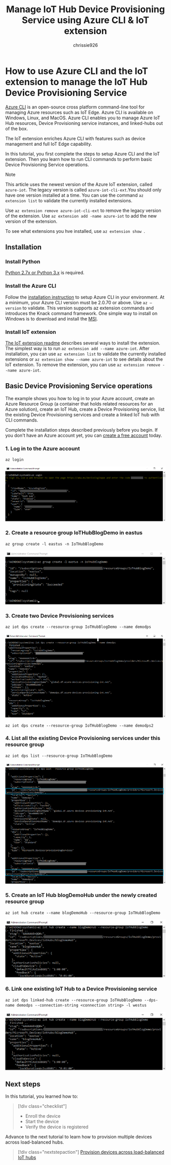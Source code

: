 ﻿---
title: Manage IoT Hub Device Provisioning Service using Azure CLI & IoT extension
description: Learn how to use Azure CLI and the IoT extension to manage the IoT Hub Device Provisioning Service (DPS)
author: chrissie926
ms.author: menchi
ms.date: 01/17/2018
ms.topic: conceptual
ms.service: iot-dps
services: iot-dps 
---

# How to use Azure CLI and the IoT extension to manage the IoT Hub Device Provisioning Service

[Azure CLI](https://docs.microsoft.com/cli/azure?view=azure-cli-latest) is an open-source cross platform command-line tool for managing Azure resources such as IoT Edge. Azure CLI is available on Windows, Linux, and MacOS. Azure CLI enables you to manage Azure IoT Hub resources, Device Provisioning service instances, and linked-hubs out of the box.

The IoT extension enriches Azure CLI with features such as device management and full IoT Edge capability.

In this tutorial, you first complete the steps to setup Azure CLI and the IoT extension. Then you learn how to run CLI commands to perform basic Device Provisioning Service operations. 

> [!NOTE]
> This article uses the newest version of the Azure IoT extension, called `azure-iot`. The legacy version is called `azure-iot-cli-ext`.You should only have one version installed at a time. You can use the command `az extension list` to validate the currently installed extensions.
>
> Use `az extension remove azure-iot-cli-ext` to remove the legacy version of the extension.
> Use `az extension add -name azure-iot` to add the new version of the extension. 
>
> To see what extensions you hve installed, use `az extension show `.
>

## Installation 

### Install Python

[Python 2.7x or Python 3.x](https://www.python.org/downloads/) is required.

### Install the Azure CLI

Follow the [installation instruction](https://docs.microsoft.com/cli/azure/install-azure-cli?view=azure-cli-latest) to setup Azure CLI in your environment. At a minimum, your Azure CLI version must be 2.0.70 or above. Use `az –version` to validate. This version supports az extension commands and introduces the Knack command framework. One simple way to install on Windows is to download and install the [MSI](https://aka.ms/InstallAzureCliWindows).

### Install IoT extension

[The IoT extension readme](https://github.com/Azure/azure-iot-cli-extension) describes several ways to install the extension. The simplest way is to run `az extension add --name azure-iot`. After installation, you can use `az extension list` to validate the currently installed extensions or `az extension show --name azure-iot` to see details about the IoT extension. To remove the extension, you can use `az extension remove --name azure-iot`.


## Basic Device Provisioning Service operations

The example shows you how to log in to your Azure account, create an Azure Resource Group (a container that holds related resources for an Azure solution), create an IoT Hub, create a Device Provisioning service, list the existing Device Provisioning services and create a linked IoT hub with CLI commands. 

Complete the installation steps described previously before you begin. If you don't have an Azure account yet, you can [create a free account](https://azure.microsoft.com/free/?v=17.39a) today. 


### 1. Log in to the Azure account
  
    az login

![login](./media/how-to-manage-dps-with-cli/login.jpg)

### 2. Create a resource group IoTHubBlogDemo in eastus

    az group create -l eastus -n IoTHubBlogDemo

![Create resource group](./media/how-to-manage-dps-with-cli/create-resource-group.jpg)


### 3. Create two Device Provisioning services

    az iot dps create --resource-group IoTHubBlogDemo --name demodps

![Create Device Provisioning Service](./media/how-to-manage-dps-with-cli/create-dps.jpg)

    az iot dps create --resource-group IoTHubBlogDemo --name demodps2

### 4. List all the existing Device Provisioning services under this resource group

    az iot dps list --resource-group IoTHubBlogDemo

![List Device Provisioning Services](./media/how-to-manage-dps-with-cli/list-dps.jpg)


### 5. Create an IoT Hub blogDemoHub under the newly created resource group

    az iot hub create --name blogDemoHub --resource-group IoTHubBlogDemo

![Create IoT Hub](./media/how-to-manage-dps-with-cli/create-hub.jpg)

### 6. Link one existing IoT Hub to a Device Provisioning service

    az iot dps linked-hub create --resource-group IoTHubBlogDemo --dps-name demodps --connection-string <connection string> -l westus

![Link Hub](./media/how-to-manage-dps-with-cli/create-hub.jpg)

## Next steps
In this tutorial, you learned how to:

> [!div class="checklist"]
> * Enroll the device
> * Start the device
> * Verify the device is registered

Advance to the next tutorial to learn how to provision multiple devices across load-balanced hubs. 

> [!div class="nextstepaction"]
> [Provision devices across load-balanced IoT hubs](./tutorial-provision-multiple-hubs.md)

